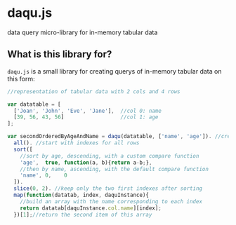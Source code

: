 # daqu.js
data query micro-library for in-memory tabular data

## What is this library for?

`daqu.js` is a small library for creating querys of in-memory tabular data on this form:

```javascript
//representation of tabular data with 2 cols and 4 rows

var datatable = [
  ['Joan', 'John', 'Eve', 'Jane'],  //col 0: name
  [39, 56, 43, 56]                  //col 1: age
];

```

```javascript
var secondOrderedByAgeAndName = daqu(datatable, ['name', 'age']). //create daqu instance
  all(). //start with indexes for all rows
  sort([
    //sort by age, descending, with a custom compare function
    'age',  true, function(a, b){return a-b;},
    //then by name, ascending, with the default compare function
    'name', 0,    0
  ]).
  slice(0, 2). //keep only the two first indexes after sorting
  map(function(datatab, index, daquInstance){
    //build an array with the name corresponding to each index
    return datatab[daquInstance.col.name][index];
  })[1];//return the second item of this array
```
